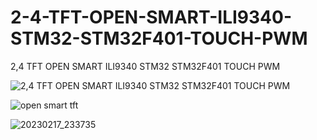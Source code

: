 # 2-4-TFT-OPEN-SMART-ILI9340-STM32-STM32F401-TOUCH-PWM
2,4 TFT OPEN SMART ILI9340 STM32 STM32F401 TOUCH  PWM

![2,4 TFT OPEN SMART ILI9340 STM32 STM32F401 TOUCH  PWM](https://user-images.githubusercontent.com/31142397/219810147-43f9b589-4a9c-4abe-9325-f6fcd2083075.jpg)

![open smart tft](https://user-images.githubusercontent.com/31142397/219810251-36fcc72c-3a68-4d79-a324-d6259c882fdc.png)

![20230217_233735](https://user-images.githubusercontent.com/31142397/219810502-bc770d51-502b-45e6-a3c6-033e509256a8.jpg)

